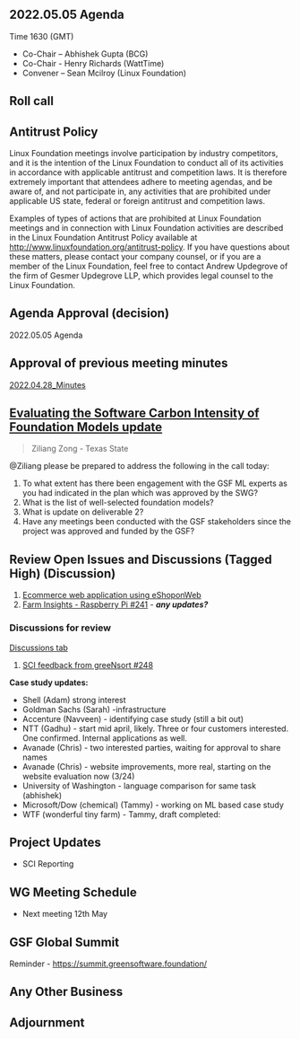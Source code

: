 ## 2022.05.05 Agenda

Time 1630 (GMT)

- Co-Chair – Abhishek Gupta (BCG)
- Co-Chair - Henry Richards (WattTime)
- Convener – Sean Mcilroy (Linux Foundation)

## Roll call
  
## Antitrust Policy
Linux Foundation meetings involve participation by industry competitors, and it is the intention of the Linux Foundation to conduct 
all of its activities in accordance with applicable antitrust and competition laws. 
It is therefore extremely important that attendees adhere to meeting agendas, and be aware of, and not participate in, any activities 
that are prohibited under applicable US state, federal or foreign antitrust and competition laws.

Examples of types of actions that are prohibited at Linux Foundation meetings and in connection with Linux Foundation activities are 
described in the Linux Foundation Antitrust Policy available at http://www.linuxfoundation.org/antitrust-policy. 
If you have questions about these matters, please contact your company counsel, or if you are a member of the Linux Foundation, 
feel free to contact Andrew Updegrove of the firm of Gesmer Updegrove LLP, which provides legal counsel to the Linux Foundation.
  
## Agenda Approval (decision) 

2022.05.05 Agenda
  
## Approval of previous meeting minutes

[2022.04.28_Minutes](https://github.com/Green-Software-Foundation/standards_wg/blob/main/Agenda_Minutes/2022.04.28_Minutes.md) 

## [Evaluating the Software Carbon Intensity of Foundation Models update](https://docs.google.com/document/d/16bcRAyN9ZxVKNf1GkaIbDJXnxvIo7Goe/edit#heading=h.gjdgxs)

> Ziliang Zong - Texas State 

@Ziliang please be prepared to address the following in the call today:

1. To what extent has there been engagement with the GSF ML experts as you had indicated in the plan which was approved by the SWG?
2. What is the list of well-selected foundation models?
3. What is update on deliverable 2?
4. Have any meetings been conducted with the GSF stakeholders since the project was approved and funded by the GSF?

## Review Open Issues and Discussions (Tagged High) (Discussion)

1. [Ecommerce web application using eShoponWeb](https://github.com/Green-Software-Foundation/software_carbon_intensity/issues/227)
2. [Farm Insights - Raspberry Pi #241](https://github.com/Green-Software-Foundation/software_carbon_intensity/issues/241) - **_any updates?_**

### Discussions for review

[Discussions tab](https://github.com/Green-Software-Foundation/software_carbon_intensity/discussions)

1. [SCI feedback from greeNsort #248](https://github.com/Green-Software-Foundation/software_carbon_intensity/discussions/248)

**Case study updates:**

- Shell (Adam) strong interest
- Goldman Sachs (Sarah) -infrastructure
- Accenture (Navveen) - identifying case study (still a bit out) 
- NTT (Gadhu) - start mid april, likely. Three or four customers interested. One confirmed. Internal applications as well. 
- Avanade (Chris) - two interested parties, waiting for approval to share names
- Avanade (Chris) - website improvements, more real, starting on the website evaluation now (3/24)
- University of Washington - language comparison for same task (abhishek)
- Microsoft/Dow (chemical) (Tammy) - working on ML based case study
- WTF (wonderful tiny farm) - Tammy, draft completed: 

## Project Updates

- SCI Reporting

## WG Meeting Schedule

- Next meeting 12th May

## GSF Global Summit

Reminder - https://summit.greensoftware.foundation/

## Any Other Business

## Adjournment
